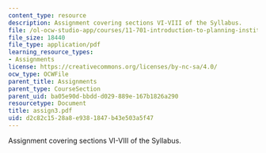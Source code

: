 ```yaml
---
content_type: resource
description: Assignment covering sections VI-VIII of the Syllabus.
file: /ol-ocw-studio-app/courses/11-701-introduction-to-planning-institutional-processes-in-developing-countries-fall-2003/d2c82c1528a8e9381847b43e503a5f47_assign3.pdf
file_size: 18440
file_type: application/pdf
learning_resource_types:
- Assignments
license: https://creativecommons.org/licenses/by-nc-sa/4.0/
ocw_type: OCWFile
parent_title: Assignments
parent_type: CourseSection
parent_uid: ba05e90d-bbdd-d029-889e-167b1826a290
resourcetype: Document
title: assign3.pdf
uid: d2c82c15-28a8-e938-1847-b43e503a5f47
---
```

Assignment covering sections VI-VIII of the Syllabus.